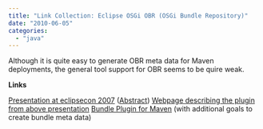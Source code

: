 ```yaml
---
title: "Link Collection: Eclipse OSGi OBR (OSGi Bundle Repository)"
date: "2010-06-05"
categories: 
  - "java"
---
```


Although it is quite easy to generate OBR meta data for Maven deployments, the general tool support for OBR seems to be quire weak.

**Links**

[Presentation at eclipsecon 2007](http://eclipsezilla.eclipsecon.org/php/attachment.php?bugid=4045) ([Abstract](http://www.eclipsecon.org/2007/index.php?page=sub/&id=4045)) [Webpage describing the plugin from above presentation](http://www.ourtown239.org/jungcw/OBRTooling_Document.htm) [Bundle Plugin for Maven](http://felix.apache.org/site/apache-felix-maven-bundle-plugin-bnd.html) (with additional goals to create bundle meta data)
